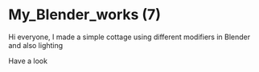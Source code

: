 # My_Blender_works (7)
Hi everyone, I made a simple cottage using different modifiers in Blender and also lighting

Have a look
